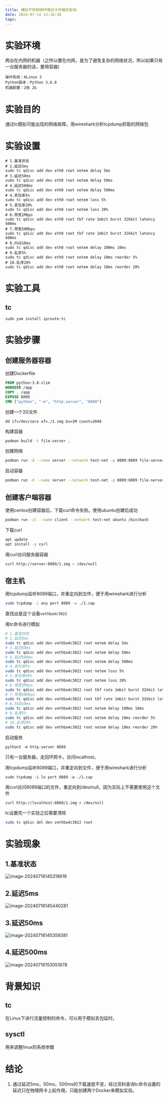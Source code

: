 ```yaml
---
title: 模拟不同网络环境对于传输的影响
date: 2024-07-14 13:16:38
tags:
---
```




# 实验环境

两台在内网的机器（之所以要在内网，是为了避免复杂的网络状况，所以如果只有一台服务器的话，要用容器)

```
操作系统：ALinux 3
Python版本：Python 3.6.8
机器配置：2核 2G
```

# 实验目的

通过tc模拟可能出现的网络故障，用wireshark分析tcpdump抓取的网络包

# 实验设置

```shell
# 1.基准状态
# 2.延迟5ms
sudo tc qdisc add dev eth0 root netem delay 5ms
# 3.延迟50ms
sudo tc qdisc add dev eth0 root netem delay 50ms
# 4.延迟500ms
sudo tc qdisc add dev eth0 root netem delay 500ms
# 4.丢包率5%
sudo tc qdisc add dev eth0 root netem loss 5%
# 5.丢包率20%
sudo tc qdisc add dev eth0 root netem loss 20%
# 6.带宽1Mbps
sudo tc qdisc add dev eth0 root tbf rate 1mbit burst 32kbit latency 400ms
# 7.带宽50Mbps
sudo tc qdisc add dev eth0 root tbf rate 1mbit burst 32kbit latency 400ms
# 8.抖动10ms
sudo tc qdisc add dev eth0 root netem delay 100ms 10ms
# 9.乱序5%
sudo tc qdisc add dev eth0 root netem delay 10ms reorder 5%
# 10.乱序20%
sudo tc qdisc add dev eth0 root netem delay 10ms reorder 20%
```

# 实验工具

## tc

```shell
sudo yum install iproute-tc
```

# 实验步骤

## 创建服务器容器

创建Dockerfile

```dockerfile
FROM python:3.8-slim
WORKDIR /app
COPY . /app
EXPOSE 8089
CMD ["python", "-m", "http.server", "8089"]
```

创建一个2G文件

```shell
dd if=/dev/zero of=./1.img bs=1M count=2048
```

构建容器

```sh
podman build -t file-server .
```

创建网络

```sh
podman run -d --name server --network test-net -p 8089:8089 file-server
```

启动容器

```sh
podman run -d --name server --network test-net -p 8089:8089 file-server
```

## 创建客户端容器

使用centos创建容器后，下载curl命令失败。使用ubuntu创建后成功	

```sh
podman run -it --name client --network test-net ubuntu /bin/bash
```

下载curl

```sh
apt update
apt install -y curl
```

用curl访问服务器容器

```sh
curl http://server:8089/1.img > /dev/null
```

## 宿主机

用tcpdump监听8089端口，并重定向到文件，便于用wireshark进行分析

```sh
sudo tcpdump -i any port 8089 -w ./1.cap
```

查找出是这个设备`vethba4c3022`

用tc命令进行模拟

```sh
# 1.基准状态
# 2.延迟5ms
sudo tc qdisc add dev vethba4c3022 root netem delay 5ms
# 3.延迟50ms
sudo tc qdisc add dev vethba4c3022 root netem delay 50ms
# 4.延迟500ms
sudo tc qdisc add dev vethba4c3022 root netem delay 500ms
# 4.丢包率5%
sudo tc qdisc add dev vethba4c3022 root netem loss 5%
# 5.丢包率20%
sudo tc qdisc add dev vethba4c3022 root netem loss 20%
# 6.带宽1Mbps
sudo tc qdisc add dev vethba4c3022 root tbf rate 1mbit burst 32kbit latency 400ms
# 7.带宽50Mbps
sudo tc qdisc add dev vethba4c3022 root tbf rate 1mbit burst 32kbit latency 400ms
# 8.抖动10ms
sudo tc qdisc add dev vethba4c3022 root netem delay 100ms 10ms
# 9.乱序5%
sudo tc qdisc add dev vethba4c3022 root netem delay 10ms reorder 5%
# 10.乱序20%
sudo tc qdisc add dev vethba4c3022 root netem delay 10ms reorder 20%
```

启动服务

```shell
python3 -m http.server 8089
```

只有一台服务器，走回环网卡，访问localhost。

用tcpdump监听8089端口，并重定向到文件，便于用wireshark进行分析

```shell
sudo tcpdump -i lo port 8089 -w ./1.cap
```

用curl访问8089端口的文件，重定向到/dev/null，因为实际上不需要使用这个文件

```shell
curl http://localhost:8089/1.img > /dev/null
```

tc设置完一个实验之后需要清除

```sh
sudo tc qdisc del dev vethba4c3022 root
```

# 实验现象

## 1.基准状态

![image-20240716145318616](https://kjgadfk-1311071500.cos.ap-nanjing.myqcloud.com/image-20240716145318616.png)

## 2.延迟5ms

![image-20240716145440281](https://kjgadfk-1311071500.cos.ap-nanjing.myqcloud.com/image-20240716145440281.png)

## 3.延迟50ms

![image-20240716145359381](https://kjgadfk-1311071500.cos.ap-nanjing.myqcloud.com/image-20240716145359381.png)

## 4.延迟500ms

![image-20240716153051678](https://kjgadfk-1311071500.cos.ap-nanjing.myqcloud.com/image-20240716153051678.png)

# 背景知识

## tc

在Linux下进行流量控制的命令，可以用于模拟丢包延时。

## sysctl

用来调整linux的系统参数

## 

# 结论

1. 通过延迟5ms，50ms，500ms的下载速度不变，经过资料查询tc命令设置的延迟只在物理网卡上起作用。只能创建两个Docker来模拟实验。